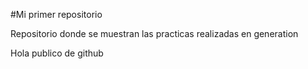 #Mi primer repositorio

Repositorio donde se muestran las practicas realizadas en generation

Hola publico de github 
